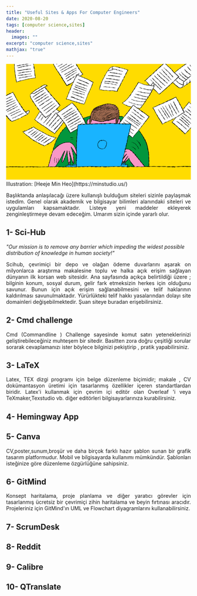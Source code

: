 ```yaml
---
title: "Useful Sites & Apps For Computer Engineers"
date: 2020-08-20
tags: [computer science,sites]
header: 
  images: ""
excerpt: "computer science,sites"
mathjax: "true"
---
```


<img src="../images/usefulsites.png" alt="useful sites header photo">
Illustration: [Heeje Min Heo](https://minstudio.us/)

<p align="justify">Başlıktanda anlaşılacağı üzere kullanışlı bulduğum siteleri sizinle paylaşmak istedim. Genel olarak akademik ve bilgisayar bilimleri alanındaki siteleri ve uygulamları kapsamaktadır. Listeye yeni maddeler ekleyerek zenginleştirmeye devam edeceğim. Umarım sizin içinde yararlı olur.</p>

## 1- Sci-Hub

*"Our mission is to remove any barrier which impeding the widest possible distribution of knowledge in human society!"*

<p align="justify"> Scihub, çevrimiçi bir depo ve olağan ödeme duvarlarını aşarak on milyonlarca araştırma makalesine toplu ve halka açık erişim sağlayan dünyanın ilk korsan web sitesidir. Ana sayfasında açıkça belirtildiği üzere ; bilginin konum, sosyal durum, gelir fark etmeksizin  herkes için olduğunu savunur. Bunun için açık erişim sağlanabilmesini ve telif haklarının kaldırılması savunulmaktadır. Yürürlükteki telif hakkı yasalarından dolayı site domainleri değişebilmektedir. Şuan siteye buradan erişebilirsiniz.</p>

## 2- Cmd challenge
<p align="justify">Cmd (Commandline ) Challenge sayesinde komut satırı yeteneklerinizi geliştirebileceğiniz muhteşem bir sitedir. Basitten zora doğru çeşitliği sorular sorarak cevaplamanızı ister böylece bilginizi pekiştirip , pratik yapabilirsiniz.</p>

## 3- LaTeX
<p align="justify">Latex, TEX dizgi programı için belge düzenleme biçimidir; makale , CV dokümantasyon üretimi için tasarlanmış özellikler içeren standartlardan biridir. Latex'i kullanmak için çevrim içi editör olan Overleaf 'i veya TeXmaker,Texstudio vb. diğer editörleri bilgisayarlarınıza kurabilirsiniz.</p>

## 4- Hemingway App
<p align="justify"></p>

## 5- Canva
<p align="justify">CV,poster,sunum,broşür ve daha birçok farklı hazır şablon sunan bir grafik tasarım platformudur. Mobil ve bilgisayarda kullanımı mümkündür. Şablonları isteğinize göre düzenleme özgürlüğüne sahipsiniz.</p>

## 6- GitMind
<p align="justify">Konsept haritalama, proje planlama ve diğer yaratıcı görevler için tasarlanmış ücretsiz bir çevrimiçi zihin haritalama ve beyin fırtınası aracıdır. Projeleriniz için GitMind'ın UML ve Flowchart diyagramlarını kullanabilirsiniz.</p>

## 7- ScrumDesk
<p align="justify"></p>

## 8- Reddit
<p align="justify"></p>

## 9- Calibre
<p align="justify"></p>

## 10- QTranslate
<p align="justify"></p>
